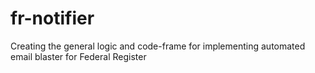 # fr-notifier
Creating the general logic and code-frame for implementing automated email blaster for Federal Register
